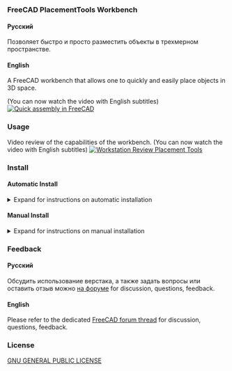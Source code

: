 ### FreeCAD PlacementTools Workbench

#### Русский
Позволяет быстро и просто разместить объекты в трехмерном пространстве.

#### English
A FreeCAD workbench that allows one to quickly and easily place objects in 3D space.

(You can now watch the video with English subtitles)
[![Quick assembly in FreeCAD](https://img.youtube.com/vi/UEwlEG8g-JM/hqdefault.jpg)](https://youtu.be/UEwlEG8g-JM?list=PLfTREYIFdFHe1eTUVBKYjvOOIleLJiH10)



### Usage
Video review of the capabilities of the workbench.
(You can now watch the video with English subtitles)
[![Workstation Review Placement Tools](https://img.youtube.com/vi/aeRd-NzHrhI/hqdefault.jpg)](https://www.youtube.com/watch?v=aeRd-NzHrhI&list=PLfTREYIFdFHe1eTUVBKYjvOOIleLJiH10&index=1)

### Install

#### Automatic Install

<details>
<summary>Expand for instructions on automatic installation</summary>

#### Русский
Установка с помощью менеджера дополнений пока не доступна 

#### English
Installation using add-ons manager is not yet available

</details>

#### Manual Install

<details>
<summary>Expand for instructions on manual installation</summary>

#### Русский
* Скачайте zip архив (Code->Download ZIP) и распакуйте его.
* Переименуйте папку `PlacementTools-master` в  `PlacementTools`.
* Поместите папку PlacementTools в папку `Mod` (Например, для Windows: `c:\Program Files\FreeCAD 0.xx\Mod\`).
* Перезапустите Freecad

#### English
* Download the zip archive (Code->Download ZIP) and extract it. * * Rename the `PlacementTools-master` folder to `PlacementTools`
* Place the PlacementTools folder in the Mod folder (For example, for Windows: "c:\Program Files\FreeCAD 0.xx\Mod\").
* Restart freecad 


</details>

### Feedback


#### Русский
Обсудить использование верстака, а также задать вопросы или оставить отзыв можно [на форуме](https://forum.freecadweb.org/viewtopic.php?f=20&t=66526) for discussion, questions, feedback. 

#### English
Please refer to the dedicated [FreeCAD forum thread](https://forum.freecadweb.org/viewtopic.php?f=20&t=66526) for discussion, questions, feedback. 


### License


[GNU GENERAL PUBLIC LICENSE](https://www.gnu.org/licenses/gpl.html")
